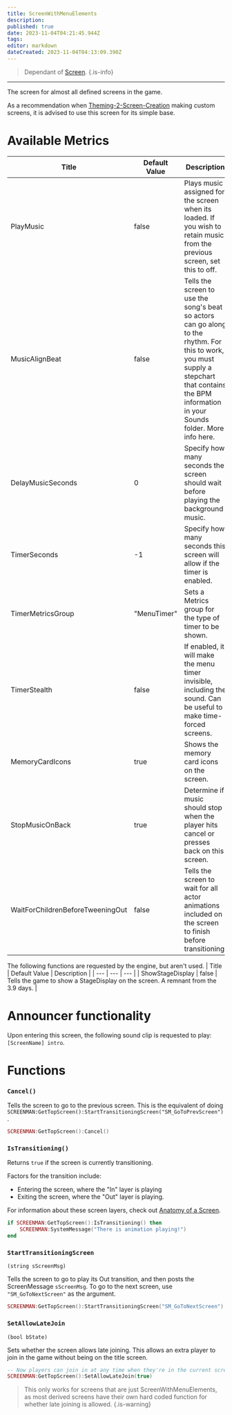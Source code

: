```yaml
---
title: ScreenWithMenuElements
description: 
published: true
date: 2023-11-04T04:21:45.944Z
tags: 
editor: markdown
dateCreated: 2023-11-04T04:13:09.390Z
---
```


> Dependant of [Screen](/en/dev/screens/Screen).
{.is-info}

---

The screen for almost all defined screens in the game.

As a recommendation when [Theming-2-Screen-Creation](/en/dev/theming/Theming-2-Screen-Creation) making custom screens, it is advised to use this screen for its simple base.

# Available Metrics

| Title | Default Value | Description |
| --- | --- | --- |
| PlayMusic | false | Plays music assigned for the screen when its loaded. If you wish to retain music from the previous screen, set this to off.
| MusicAlignBeat | false | Tells the screen to use the song's beat so actors can go along to the rhythm. For this to work, you must supply a stepchart that contains the BPM information in your Sounds folder. More info here.
| DelayMusicSeconds | 0 | Specify how many seconds the screen should wait before playing the background music.
| TimerSeconds | -1 | Specify how many seconds this screen will allow if the timer is enabled.
| TimerMetricsGroup | "MenuTimer" | Sets a Metrics group for the type of timer to be shown.
| TimerStealth | false | If enabled, it will make the menu timer invisible, including the sound. Can be useful to make time-forced screens.
| MemoryCardIcons | true | Shows the memory card icons on the screen.
| StopMusicOnBack | true | Determine if music should stop when the player hits cancel or presses back on this screen.
| WaitForChildrenBeforeTweeningOut | false | Tells the screen to wait for all actor animations included on the screen to finish before transitioning.

The following functions are requested by the engine, but aren't used.
| Title | Default Value | Description |
| --- | --- | --- |
| ShowStageDisplay | false | Tells the game to show a StageDisplay on the screen. A remnant from the 3.9 days. |

# Announcer functionality

Upon entering this screen, the following sound clip is requested to play: `[ScreenName] intro`.

# Functions

### `Cancel()`

Tells the screen to go to the previous screen. This is the equivalent of doing `SCREENMAN:GetTopScreen():StartTransitioningScreen("SM_GoToPrevScreen")`.


```lua
SCREENMAN:GetTopScreen():Cancel()
```

### `IsTransitioning()`

Returns `true` if the screen is currently transitioning.

Factors for the transition include:
- Entering the screen, where the "In" layer is playing
- Exiting the screen, where the "Out" layer is playing.

For information about these screen layers, check out [Anatomy of a Screen](/dev/theming/Theming-3-Anatomy-Screen/).

```lua
if SCREENMAN:GetTopScreen():IsTransitioning() then
    SCREENMAN:SystemMessage("There is animation playing!")
end
```

### `StartTransitioningScreen`
`(string sScreenMsg)`

Tells the screen to go to play its Out transition, and then posts the ScreenMessage `sScreenMsg`. To go to the next screen, use `"SM_GoToNextScreen"` as the argument.

```lua
SCREENMAN:GetTopScreen():StartTransitioningScreen("SM_GoToNextScreen")
```

### `SetAllowLateJoin`
`(bool bState)`

Sets whether the screen allows late joining. This allows an extra player to join in the game without being on the title screen.

```lua
-- Now players can join in at any time when they're in the current screen.
SCREENMAN:GetTopScreen():SetAllowLateJoin(true)
```

> This only works for screens that are just ScreenWithMenuElements, as most derived screens have their own hard coded function for whether late joining is allowed.
{.is-warning}
